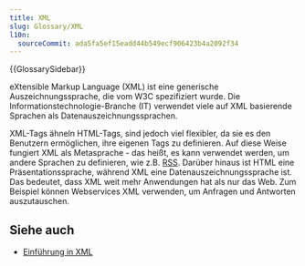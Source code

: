 ```yaml
---
title: XML
slug: Glossary/XML
l10n:
  sourceCommit: ada5fa5ef15eadd44b549ecf906423b4a2092f34
---
```


{{GlossarySidebar}}

eXtensible Markup Language (XML) ist eine generische Auszeichnungssprache, die vom W3C spezifiziert wurde. Die Informationstechnologie-Branche (IT) verwendet viele auf XML basierende Sprachen als Datenauszeichnungssprachen.

XML-Tags ähneln HTML-Tags, sind jedoch viel flexibler, da sie es den Benutzern ermöglichen, ihre eigenen Tags zu definieren. Auf diese Weise fungiert XML als Metasprache - das heißt, es kann verwendet werden, um andere Sprachen zu definieren, wie z.B. [RSS](/de/docs/Glossary/RSS). Darüber hinaus ist HTML eine Präsentationssprache, während XML eine Datenauszeichnungssprache ist. Das bedeutet, dass XML weit mehr Anwendungen hat als nur das Web. Zum Beispiel können Webservices XML verwenden, um Anfragen und Antworten auszutauschen.

## Siehe auch

- [Einführung in XML](/de/docs/Web/XML/XML_introduction)
